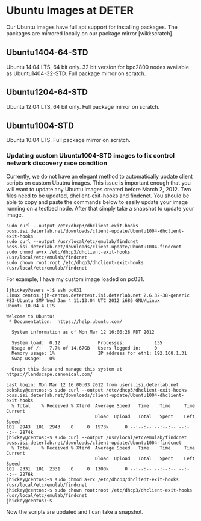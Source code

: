 # Ubuntu Images at DETER

Our Ubuntu images have full apt support for installing packages. The packages are mirrored locally on our package mirror [wiki:scratch].

## Ubuntu1404-64-STD

Ubuntu 14.04 LTS, 64 bit only.  32 bit version for bpc2800 nodes available as Ubuntu1404-32-STD. Full package mirror on scratch.

## Ubuntu1204-64-STD

Ubuntu 12.04 LTS, 64 bit only.  Full package mirror on scratch.

## Ubuntu1004-STD

Ubuntu 10.04 LTS.  Full package mirror on scratch.


### Updating custom Ubuntu1004-STD images to fix control network discovery race condition

Currently, we do not have an elegant method to automatically update client scripts on custom Ubutnu images.  This issue is important enough that you will want to update any Ubuntu images created before March 2, 2012.  Two files need to be updated, dhclient-exit-hooks and findcnet.  You should be able to copy and paste the commands below to easily update your image running on a testbed node.  After that simply take a snapshot to update your image.

	
	sudo curl --output /etc/dhcp3/dhclient-exit-hooks boss.isi.deterlab.net/downloads/client-update/Ubuntu1004-dhclient-exit-hooks
	sudo curl --output /usr/local/etc/emulab/findcnet boss.isi.deterlab.net/downloads/client-update/Ubuntu1004-findcnet
	sudo chmod a+rx /etc/dhcp3/dhclient-exit-hooks /usr/local/etc/emulab/findcnet
	sudo chown root:root /etc/dhcp3/dhclient-exit-hooks /usr/local/etc/emulab/findcnet
	

For example, I have my custom image loaded on pc031.

	
	[jhickey@users ~]$ ssh pc031
	Linux centos.jjh-centos.detertest.isi.deterlab.net 2.6.32-38-generic #83-Ubuntu SMP Wed Jan 4 11:13:04 UTC 2012 i686 GNU/Linux
	Ubuntu 10.04.4 LTS
	
	Welcome to Ubuntu!
	 * Documentation:  https://help.ubuntu.com/
	
	  System information as of Mon Mar 12 16:00:28 PDT 2012
	
	  System load:  0.12              Processes:           135
	  Usage of /:   7.7% of 14.67GB   Users logged in:     0
	  Memory usage: 1%                IP address for eth1: 192.168.1.31
	  Swap usage:   0%
	
	  Graph this data and manage this system at https://landscape.canonical.com/
	
	Last login: Mon Mar 12 16:00:03 2012 from users.isi.deterlab.net
	ookskey@centos:~$ sudo curl --output /etc/dhcp3/dhclient-exit-hooks boss.isi.deterlab.net/downloads/client-update/Ubuntu1004-dhclient-exit-hooks
	  % Total    % Received % Xferd  Average Speed   Time    Time     Time  Current
	                                 Dload  Upload   Total   Spent    Left  Speed
	101  2943  101  2943    0     0  1573k      0 --:--:-- --:--:-- --:--:-- 2874k
	jhickey@centos:~$ sudo curl --output /usr/local/etc/emulab/findcnet boss.isi.deterlab.net/downloads/client-update/Ubuntu1004-findcnet
	  % Total    % Received % Xferd  Average Speed   Time    Time     Time  Current
	                                 Dload  Upload   Total   Spent    Left  Speed
	101  2331  101  2331    0     0  1300k      0 --:--:-- --:--:-- --:--:-- 2276k
	jhickey@centos:~$ sudo chmod a+rx /etc/dhcp3/dhclient-exit-hooks /usr/local/etc/emulab/findcnet
	jhickey@centos:~$ sudo chown root:root /etc/dhcp3/dhclient-exit-hooks /usr/local/etc/emulab/findcnet
	jhickey@centos:~$ 
	

Now the scripts are updated and I can take a snapshot.
